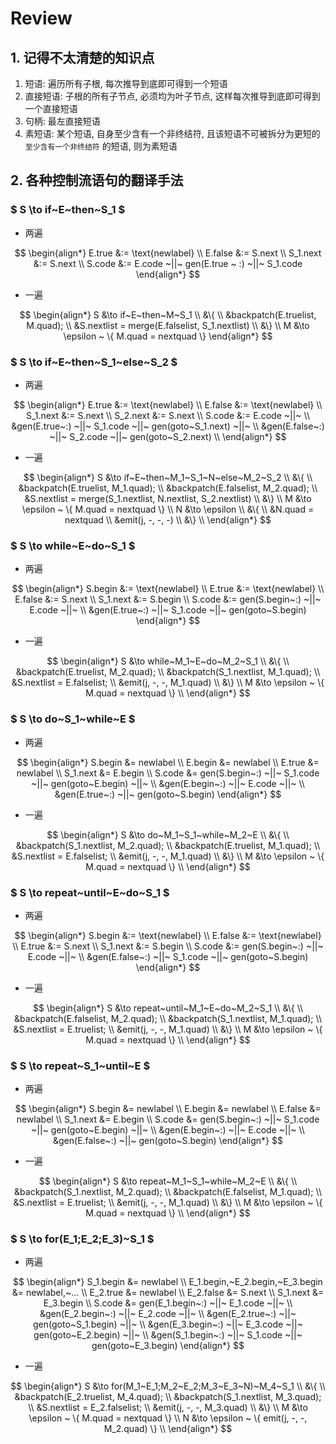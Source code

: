 # Review

## 1. 记得不太清楚的知识点

1. 短语: 遍历所有子根, 每次推导到底即可得到一个短语
2. 直接短语: 子根的所有子节点, 必须均为叶子节点, 这样每次推导到底即可得到一个直接短语
3. 句柄: 最左直接短语
4. 素短语: 某个短语, 自身至少含有一个非终结符, 且该短语不可被拆分为更短的 `至少含有一个非终结符` 的短语, 则为素短语

## 2. 各种控制流语句的翻译手法

### $ S \to if~E~then~S_1 $

- 两遍

$$
\begin{align*}
      E.true &:= \text{newlabel} \\
      E.false &:= S.next \\
      S_1.next &:= S.next \\
      S.code &:= E.code ~||~ gen(E.true ~ :) ~||~ S_1.code
  \end{align*}
$$

- 一遍

$$
  \begin{align*}
  S &\to if~E~then~M~S_1 \\
  &\{ \\
  &backpatch(E.truelist, M.quad); \\
  &S.nextlist = merge(E.falselist, S_1.nextlist) \\
  &\} \\
  M &\to \epsilon ~ \{ M.quad = nextquad \}
  \end{align*}
$$

### $ S \to if~E~then~S_1~else~S_2 $

- 两遍

$$
  \begin{align*}
      E.true &:= \text{newlabel} \\
      E.false &:= \text{newlabel} \\
      S_1.next &:= S.next \\
      S_2.next &:= S.next \\
      S.code &:= E.code ~||~ \\
      &gen(E.true~:) ~||~ S_1.code ~||~ gen(goto~S_1.next) ~||~ \\
      &gen(E.false~:) ~||~ S_2.code ~||~ gen(goto~S_2.next) \\
  \end{align*}
$$

- 一遍

$$
  \begin{align*}
  S &\to if~E~then~M_1~S_1~N~else~M_2~S_2 \\
  &\{ \\
    &backpatch(E.truelist, M_1.quad); \\
    &backpatch(E.falselist, M_2.quad); \\
    &S.nextlist = merge(S_1.nextlist, N.nextlist, S_2.nextlist) \\
  &\} \\
  M &\to \epsilon ~ \{ M.quad = nextquad \} \\
  N &\to \epsilon \\
  &\{ \\
    &N.quad = nextquad \\
    &emit(j, -, -, -) \\
  &\} \\
  \end{align*}
$$

### $ S \to while~E~do~S_1 $

- 两遍

$$
  \begin{align*}
      S.begin &:= \text{newlabel} \\
      E.true &:= \text{newlabel} \\
      E.false &:= S.next \\
      S_1.next &:= S.begin \\
      S.code &:= gen(S.begin~:) ~||~ E.code ~||~ \\
        &gen(E.true~:) ~||~ S_1.code ~||~ gen(goto~S.begin)
  \end{align*}
$$

- 一遍

$$
  \begin{align*}
  S &\to while~M_1~E~do~M_2~S_1 \\
  &\{ \\
    &backpatch(E.truelist, M_2.quad); \\
    &backpatch(S_1.nextlist, M_1.quad); \\
    &S.nextlist = E.falselist; \\
    &emit(j, -, -, M_1.quad) \\
  &\} \\
  M &\to \epsilon ~ \{ M.quad = nextquad \} \\
  \end{align*}
$$

### $ S \to do~S_1~while~E $

- 两遍

$$
  \begin{align*}
      S.begin &= newlabel \\
      E.begin &= newlabel \\
      E.true &= newlabel \\
      S_1.next &= E.begin \\
      S.code &= gen(S.begin~:) ~||~ S_1.code ~||~ gen(goto~E.begin) ~||~ \\
        &gen(E.begin~:) ~||~ E.code ~||~ \\
        &gen(E.true~:) ~||~ gen(goto~S.begin)
  \end{align*}
$$

- 一遍

$$
  \begin{align*}
  S &\to do~M_1~S_1~while~M_2~E \\
  &\{ \\
    &backpatch(S_1.nextlist, M_2.quad); \\
    &backpatch(E.truelist, M_1.quad); \\
    &S.nextlist = E.falselist; \\
    &emit(j, -, -, M_1.quad) \\
  &\} \\
  M &\to \epsilon ~ \{ M.quad = nextquad \} \\
  \end{align*}
$$

### $ S \to repeat~until~E~do~S_1 $

- 两遍

$$
  \begin{align*}
      S.begin &:= \text{newlabel} \\
      E.false &:= \text{newlabel} \\
      E.true &:= S.next \\
      S_1.next &:= S.begin \\
      S.code &:= gen(S.begin~:) ~||~ E.code ~||~ \\
        &gen(E.false~:) ~||~ S_1.code ~||~ gen(goto~S.begin)
  \end{align*}
$$

- 一遍

$$
  \begin{align*}
  S &\to repeat~until~M_1~E~do~M_2~S_1 \\
  &\{ \\
    &backpatch(E.falselist, M_2.quad); \\
    &backpatch(S_1.nextlist, M_1.quad); \\
    &S.nextlist = E.truelist; \\
    &emit(j, -, -, M_1.quad) \\
  &\} \\
  M &\to \epsilon ~ \{ M.quad = nextquad \} \\
  \end{align*}
$$

### $ S \to repeat~S_1~until~E $

- 两遍

$$
  \begin{align*}
      S.begin &= newlabel \\
      E.begin &= newlabel \\
      E.false &= newlabel \\
      S_1.next &= E.begin \\
      S.code &= gen(S.begin~:) ~||~ S_1.code ~||~ gen(goto~E.begin) ~||~ \\
        &gen(E.begin~:) ~||~ E.code ~||~ \\
        &gen(E.false~:) ~||~ gen(goto~S.begin)
  \end{align*}
$$

- 一遍

$$
  \begin{align*}
  S &\to repeat~M_1~S_1~while~M_2~E \\
  &\{ \\
    &backpatch(S_1.nextlist, M_2.quad); \\
    &backpatch(E.falselist, M_1.quad); \\
    &S.nextlist = E.truelist; \\
    &emit(j, -, -, M_1.quad) \\
  &\} \\
  M &\to \epsilon ~ \{ M.quad = nextquad \} \\
  \end{align*}
$$

### $ S \to for(E_1;E_2;E_3)~S_1 $

- 两遍

$$
\begin{align*}
S_1.begin &= newlabel \\
E_1.begin,~E_2.begin,~E_3.begin &= newlabel,~... \\
E_2.true &= newlabel \\
E_2.false &= S.next \\
S_1.next &= E_3.begin \\
S.code &= gen(E_1.begin~:) ~||~ E_1.code ~||~ \\
  &gen(E_2.begin~:) ~||~ E_2.code ~||~ \\
  &gen(E_2.true~:) ~||~ gen(goto~S_1.begin) ~||~ \\
  &gen(E_3.begin~:) ~||~ E_3.code ~||~ gen(goto~E_2.begin) ~||~ \\
  &gen(S_1.begin~:) ~||~ S_1.code ~||~ gen(goto~E_3.begin)
\end{align*}
$$

- 一遍

$$
\begin{align*}
S &\to for(M_1~E_1;M_2~E_2;M_3~E_3~N)~M_4~S_1 \\
&\{ \\
  &backpatch(E_2.truelist, M_4.quad); \\
  &backpatch(S_1.nextlist, M_3.quad); \\
  &S.nextlist = E_2.falselist; \\
  &emit(j, -, -, M_3.quad) \\
&\} \\
M &\to \epsilon ~ \{ M.quad = nextquad \} \\
N &\to \epsilon ~ \{ emit(j, -, -, M_2.quad) \} \\
\end{align*}
$$
